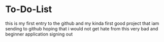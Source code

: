 # To-Do-List
this is my first entry to the github and my kinda first good project that iam sending to github hoping that i would not get hate from 
this very bad and beginner application
signing out
